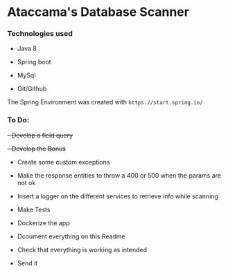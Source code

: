<H1>Ataccama's Database Scanner</H1>

<H3>Technologies used</H3>

- Java 8

- Spring boot

- MySql

- Git/Github

The Spring Environment was created with `https://start.spring.io/`

<H3>To Do:</H3>
 
 ~~- Develop a field query~~
 
 ~~- Develop the Bonus~~ 
 
 - Create some custom exceptions
 
 - Make the response entities to throw a 400 or 500 when the params are not ok
 
 - Insert a logger on the different services to retrieve info while scanning
 
 - Make Tests
 
 - Dockerize the app 
 
 - Dcoument everything on this Readme 
 
 - Check that everything is working as intended
 
 - Send it
